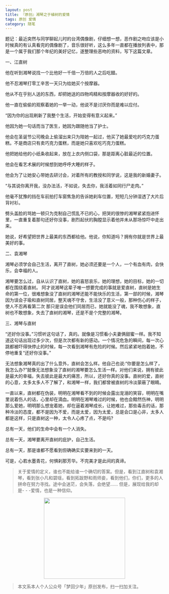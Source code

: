 ```yaml
---
layout: post
title: 『原创』湘琴之于植树的爱情
tags: 原创 爱情
category: 随笔
---
```


题记：最近突然与同学聊起儿时的台湾偶像剧，仔细想一想，恶作剧之吻应该是小时候真的有认真看完的偶像剧了，音乐很好听，这么多年一直都在播放列表中，那是一个属于我们那个年纪的美好记忆，遂整理些恶吻的资料，写下这篇文章。

一、江直树

他在听到湘琴说找一个比他好一千倍一万倍的人之后吃醋。

他不忍湘琴打零工辛苦一天只为给她买个按摩器。

他从不在乎别人送的东西，却把她送的四物鸡精和按摩器收的好好的。

他一直在偷偷的观察着她的一举一动，他说不是讨厌你而是难以应付。

“因为你的出现刷新了我整个生活，开始变得有意义起来。”

他因为她一句话而当了医生，她因为跟随他当了护士。

他会在圣诞节公司晚会上偷溜出来只为陪她一起过，他买了她最爱吃的巧克力蛋糕。不是商店只有卖巧克力蛋糕，而是她只喜欢吃巧克力蛋糕。

他把她给他的小纸条收起来，放在上衣内侧口袋，那是距离心脏最近的位置。

他会在看艺术展的时候想到她呼呼大睡的样子。

他会为了让她安心带她去研讨会，对着所有的教授和同学说，这是我的新婚妻子。

“与其说你离开我，没办法活，不如说，失去你，我活着如同行尸走肉。”

他毫不犹豫的挡在车前拍打车窗焦急的告诉她刹车位置，短短几分钟湿透了大片后背衬衫。

劈头盖脸的骂她一顿只为克制自己慌乱不已的心，把哭的很惨的湘琴紧紧抱进怀里，一直重复着那句还好你没事，剧烈起伏的胸膛显示着他并未从那场惊吓中走出来。

她说，好希望把世界上最美的东西都给他。他说，你知道吗？拥有你就是世界上最美好的事。

二、袁湘琴

湘琴必须学会自己生活，离开了直树，她必须还要是一个人，一个有血有肉，会快乐，会幸福的人。

湘琴要怎么过，自从认识了直树，她的喜怒哀乐，她的理想，她的目标，她的一切
都在围绕着直树。
阿才说湘琴这辈子唯一想要完成的事就是爱直树，直树是她生命的第一位，很难想象没了直树的湘琴还能不能快乐的生活，第一部的时候，湘琴因为误会子瑜和直树同居，整天魂不守舍，生活没了意义一般，那种伤心的样子，使人不忍再看第二次
那只是误会他们同居而已，她就能没了魂，我不敢想象，直树也不敢想象，失去了直树的湘琴，还是不是个完整的湘琴。

三、湘琴与直树

“还好你没事。”习惯听这句话了，真的。就像是习惯看小夫妻俩甜蜜一样。我不知道这句话出现过多少次，但是次次都有新的感动。一个情况危急的瞬间，每一次心跳都被吓得快停止的时候，每一次看到湘琴有危险的时候。然后紧紧地抱着她，不停地重复“还好你没事。”

无法想象湘琴真的出了什么意外，直树会怎么样。他自己也说:“你要是怎么样了，我怎么办?”就像无法想象没了直树的湘琴要怎么生活一样。对他们来说，拥有彼此是最大的幸福，失去彼此是最大的痛苦，所以，还好你真的没事。直树的爱，直树的心意，太多太多人不了解了，和湘琴一样，我们都曾被直树的冷淡蒙蔽了眼睛。

一直以来，直树都在伪装，明明在湘琴看不到的时候会露出宠溺的笑容，明明在嘴里说着伤人的话，心里却在滴血。明明在湘琴难过的时候，他也会黯然伤神，明明那么爱她，明明那么想宠着她，却在逼着湘琴成长，让她难过，那些毒舌的话，那种冷淡的态度，都不是因为不爱，而是太爱，因为太爱，总是会口是心非，太多人都是这样，只是直树这一种，太令人心疼了点，不是吗?

总有一天，他们的生命中会有一个人消失。

总有一天，湘琴要离开直树的庇护，自己生活。

总有一天，那是谁都不愿看到但确确实实要来到的一天。

可是，心若水墨青花，何惧刹那芳华。不完美才是此间的真谛。

> 关于爱情的定义，谁也不能给谁一个确切的答案。但是，看到江直树和袁湘琴，看到张小凡和碧瑶，看到拓跋野和雨师妾，看到他们，你们，更多的人拼命在努力寻找。途中会迷茫，会失落，会绝望…… 但是，展现给我的却是- - -爱情，也是一种信仰。

<div align="center">
<img src="http://rann.cc/assets/img/qrcode-logo.png" width="258" height="258" />
</div>

> 本文系本人个人公众号「梦回少年」原创发布，扫一扫加关注。